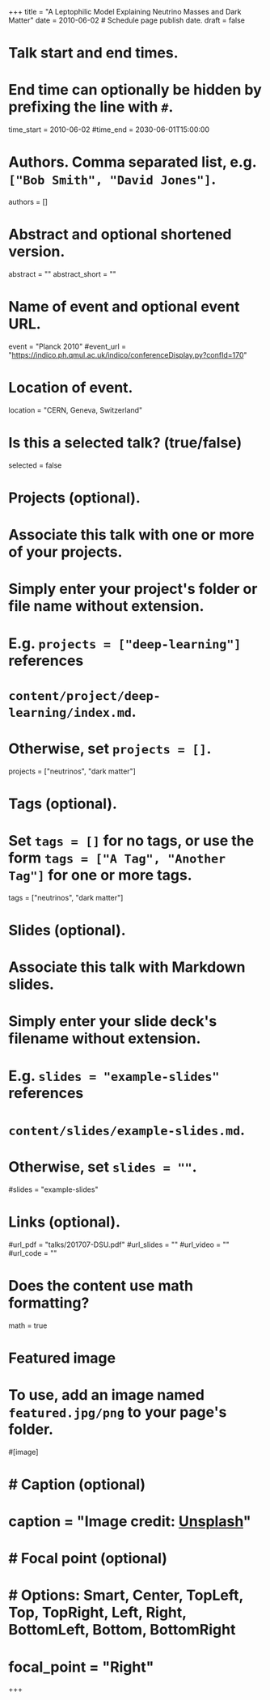 +++
title = "A Leptophilic Model Explaining Neutrino Masses and Dark Matter"
date = 2010-06-02  # Schedule page publish date.
draft = false

# Talk start and end times.
#   End time can optionally be hidden by prefixing the line with `#`.
time_start = 2010-06-02
#time_end = 2030-06-01T15:00:00

# Authors. Comma separated list, e.g. `["Bob Smith", "David Jones"]`.
authors = [] 

# Abstract and optional shortened version.
abstract = ""
abstract_short = ""

# Name of event and optional event URL.
event = "Planck 2010"
#event_url = "https://indico.ph.qmul.ac.uk/indico/conferenceDisplay.py?confId=170"

# Location of event.
location = "CERN, Geneva, Switzerland"

# Is this a selected talk? (true/false)
selected = false

# Projects (optional).
#   Associate this talk with one or more of your projects.
#   Simply enter your project's folder or file name without extension.
#   E.g. `projects = ["deep-learning"]` references 
#   `content/project/deep-learning/index.md`.
#   Otherwise, set `projects = []`.
projects = ["neutrinos", "dark matter"]

# Tags (optional).
#   Set `tags = []` for no tags, or use the form `tags = ["A Tag", "Another Tag"]` for one or more tags.
tags = ["neutrinos", "dark matter"]

# Slides (optional).
#   Associate this talk with Markdown slides.
#   Simply enter your slide deck's filename without extension.
#   E.g. `slides = "example-slides"` references 
#   `content/slides/example-slides.md`.
#   Otherwise, set `slides = ""`.
#slides = "example-slides"

# Links (optional).
#url_pdf = "talks/201707-DSU.pdf"
#url_slides = ""
#url_video = ""
#url_code = ""

# Does the content use math formatting?
math = true

# Featured image
# To use, add an image named `featured.jpg/png` to your page's folder. 
#[image]
#  # Caption (optional)
#  caption = "Image credit: [**Unsplash**](https://unsplash.com/photos/bzdhc5b3Bxs)"
#
#  # Focal point (optional)
#  # Options: Smart, Center, TopLeft, Top, TopRight, Left, Right, BottomLeft, Bottom, BottomRight
#  focal_point = "Right"
+++


